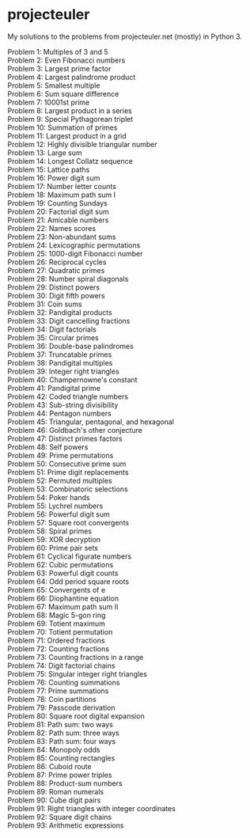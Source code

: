 projecteuler
============

My solutions to the problems from projecteuler.net (mostly) in Python 3.

Problem 1: Multiples of 3 and 5  
Problem 2: Even Fibonacci numbers  
Problem 3: Largest prime factor  
Problem 4: Largest palindrome product  
Problem 5: Smallest multiple  
Problem 6: Sum square difference  
Problem 7: 10001st prime  
Problem 8: Largest product in a series  
Problem 9: Special Pythagorean triplet  
Problem 10: Summation of primes  
Problem 11: Largest product in a grid  
Problem 12: Highly divisible triangular number  
Problem 13: Large sum  
Problem 14: Longest Collatz sequence  
Problem 15: Lattice paths  
Problem 16: Power digit sum  
Problem 17: Number letter counts  
Problem 18: Maximum path sum I  
Problem 19: Counting Sundays  
Problem 20: Factorial digit sum  
Problem 21: Amicable numbers  
Problem 22: Names scores  
Problem 23: Non-abundant sums  
Problem 24: Lexicographic permutations  
Problem 25: 1000-digit Fibonacci number  
Problem 26: Reciprocal cycles  
Problem 27: Quadratic primes  
Problem 28: Number spiral diagonals  
Problem 29: Distinct powers  
Problem 30: Digit fifth powers  
Problem 31: Coin sums  
Problem 32: Pandigital products  
Problem 33: Digit cancelling fractions  
Problem 34: Digit factorials  
Problem 35: Circular primes  
Problem 36: Double-base palindromes  
Problem 37: Truncatable primes  
Problem 38: Pandigital multiples  
Problem 39: Integer right triangles  
Problem 40: Champernowne's constant  
Problem 41: Pandigital prime  
Problem 42: Coded triangle numbers  
Problem 43: Sub-string divisibility  
Problem 44: Pentagon numbers  
Problem 45: Triangular, pentagonal, and hexagonal  
Problem 46: Goldbach's other conjecture  
Problem 47: Distinct primes factors  
Problem 48: Self powers  
Problem 49: Prime permutations  
Problem 50: Consecutive prime sum  
Problem 51: Prime digit replacements  
Problem 52: Permuted multiples  
Problem 53: Combinatoric selections  
Problem 54: Poker hands  
Problem 55: Lychrel numbers  
Problem 56: Powerful digit sum  
Problem 57: Square root convergents  
Problem 58: Spiral primes  
Problem 59: XOR decryption  
Problem 60: Prime pair sets  
Problem 61: Cyclical figurate numbers  
Problem 62: Cubic permutations  
Problem 63: Powerful digit counts  
Problem 64: Odd period square roots  
Problem 65: Convergents of e  
Problem 66: Diophantine equation  
Problem 67: Maximum path sum II  
Problem 68: Magic 5-gon ring  
Problem 69: Totient maximum  
Problem 70: Totient permutation  
Problem 71: Ordered fractions  
Problem 72: Counting fractions  
Problem 73: Counting fractions in a range  
Problem 74: Digit factorial chains  
Problem 75: Singular integer right triangles  
Problem 76: Counting summations  
Problem 77: Prime summations  
Problem 78: Coin partitions  
Problem 79: Passcode derivation  
Problem 80: Square root digital expansion  
Problem 81: Path sum: two ways  
Problem 82: Path sum: three ways  
Problem 83: Path sum: four ways  
Problem 84: Monopoly odds  
Problem 85: Counting rectangles  
Problem 86: Cuboid route  
Problem 87: Prime power triples  
Problem 88: Product-sum numbers  
Problem 89: Roman numerals  
Problem 90: Cube digit pairs  
Problem 91: Right triangles with integer coordinates  
Problem 92: Square digit chains  
Problem 93: Arithmetic expressions  
